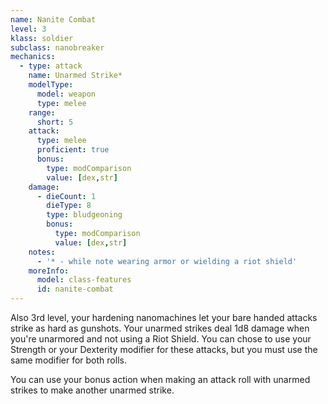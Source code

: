 ```yaml
---
name: Nanite Combat
level: 3
klass: soldier
subclass: nanobreaker
mechanics:
  - type: attack
    name: Unarmed Strike*
    modelType:
      model: weapon
      type: melee
    range:
      short: 5
    attack:
      type: melee
      proficient: true
      bonus:
        type: modComparison
        value: [dex,str]
    damage:
      - dieCount: 1
        dieType: 8
        type: bludgeoning
        bonus:
          type: modComparison
          value: [dex,str]
    notes:
      - '* - while note wearing armor or wielding a riot shield'
    moreInfo:
      model: class-features
      id: nanite-combat
---
```

Also 3rd level, your hardening nanomachines let your bare handed attacks strike as hard as gunshots. Your unarmed
strikes deal 1d8 damage when you're unarmored and not using a Riot Shield. You can chose to use your Strength or your
Dexterity modifier for these attacks, but you must use the same modifier for both rolls.

You can use your bonus action when making an attack roll with unarmed strikes to make another unarmed strike.

